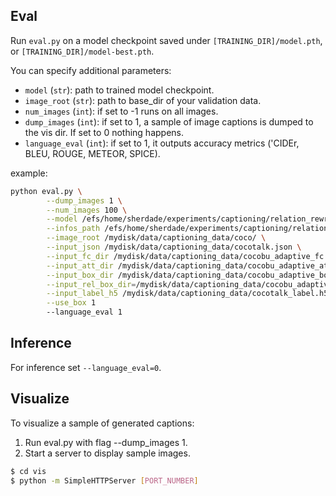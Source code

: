 ## Eval
Run `eval.py` on a model checkpoint saved under `[TRAINING_DIR]/model.pth`, or `[TRAINING_DIR]/model-best.pth`.

You can specify additional parameters:

* `model` (`str`): path to trained model checkpoint.
* `image_root` (`str`): path to base_dir of your validation data.
* `num_images` (`int`): if set to -1 runs on all images.
* `dump_images` (`int`): if set to 1, a sample of image captions is dumped to the vis dir. If set to 0 nothing happens.
* `language_eval` (`int`): if set to 1, it outputs accuracy metrics ('CIDEr, BLEU, ROUGE, METEOR, SPICE).

example:
```bash 
python eval.py \
        --dump_images 1 \
        --num_images 100 \
        --model /efs/home/sherdade/experiments/captioning/relation_rewritten_with_relu/model.pth \
        --infos_path /efs/home/sherdade/experiments/captioning/relation_rewritten_with_relu/infos_fc_transformer_bu_adaptive-best.pkl \
        --image_root /mydisk/data/captioning_data/coco/ \
        --input_json /mydisk/data/captioning_data/cocotalk.json \
        --input_fc_dir /mydisk/data/captioning_data/cocobu_adaptive_fc \
        --input_att_dir /mydisk/data/captioning_data/cocobu_adaptive_att \
        --input_box_dir /mydisk/data/captioning_data/cocobu_adaptive_box \
        --input_rel_box_dir=/mydisk/data/captioning_data/cocobu_adaptive_box_relative/ \
        --input_label_h5 /mydisk/data/captioning_data/cocotalk_label.h5  \
        --use_box 1
        --language_eval 1
```

## Inference
For inference set `--language_eval=0`.

## Visualize
To visualize a sample of generated captions:
1. Run eval.py with flag --dump_images 1.
2. Start a server to display sample images.
```bash
$ cd vis
$ python -m SimpleHTTPServer [PORT_NUMBER]
```
